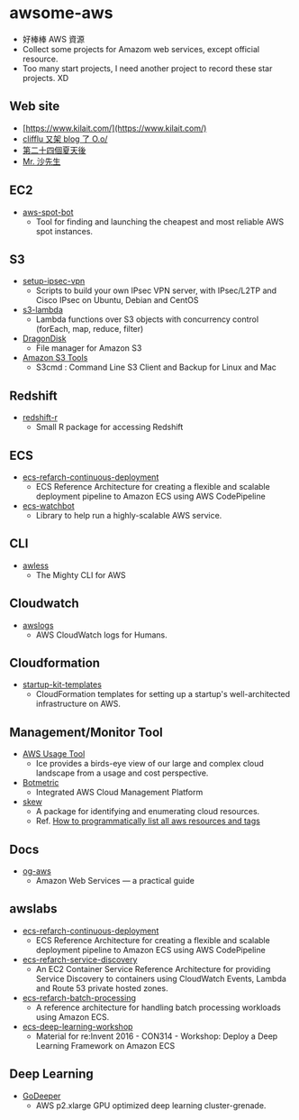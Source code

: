 # awsome-aws
- 好棒棒 AWS 資源
- Collect some projects for Amazom web services, except official resource.
- Too many start projects, I need another project to record these star projects. XD

## Web site
- [https://www.kilait.com/](https://www.kilait.com/)
- [clifflu 又架 blog 了 O.o/](https://blog.clifflu.net/)
- [第二十四個夏天後](http://blog.changyy.org/)
- [Mr. 沙先生](https://shazi.info/)

## EC2
- [aws-spot-bot](https://github.com/Jakobovski/aws-spot-bot)
    - Tool for finding and launching the cheapest and most reliable AWS spot instances. 
    
## S3
- [setup-ipsec-vpn](https://github.com/hwdsl2/setup-ipsec-vpn)
    - Scripts to build your own IPsec VPN server, with IPsec/L2TP and Cisco IPsec on Ubuntu, Debian and CentOS
- [s3-lambda](https://github.com/littlstar/s3-lambda)    
    - Lambda functions over S3 objects with concurrency control (forEach, map, reduce, filter) 
- [DragonDisk](http://www.s3-client.com/)
    - File manager for Amazon S3
- [Amazon S3 Tools](http://s3tools.org/s3cmd)
    - S3cmd : Command Line S3 Client and Backup for Linux and Mac

## Redshift
- [redshift-r](https://github.com/pingles/redshift-r)
    - Small R package for accessing Redshift 
    
## ECS
- [ecs-refarch-continuous-deployment](https://github.com/awslabs/ecs-refarch-continuous-deployment)
    - ECS Reference Architecture for creating a flexible and scalable deployment pipeline to Amazon ECS using AWS CodePipeline
- [ecs-watchbot](https://github.com/mapbox/ecs-watchbot)
    - Library to help run a highly-scalable AWS service.
    
## CLI
- [awless](https://github.com/wallix/awless)
    - The Mighty CLI for AWS

## Cloudwatch
- [awslogs](https://github.com/jorgebastida/awslogs)
    - AWS CloudWatch logs for Humans.

## Cloudformation
- [startup-kit-templates](https://github.com/awslabs/startup-kit-templates)
    - CloudFormation templates for setting up a startup's well-architected infrastructure on AWS. 
## Management/Monitor Tool
- [AWS Usage Tool](https://github.com/Netflix/ice)
    - Ice provides a birds-eye view of our large and complex cloud landscape from a usage and cost perspective.
- [Botmetric](https://www.botmetric.com/)
    - Integrated AWS Cloud Management Platform
- [skew](https://github.com/scopely-devops/skew)
    - A package for identifying and enumerating cloud resources.
    - Ref. [How to programmatically list all aws resources and tags](http://stackoverflow.com/questions/30674938/how-to-programmatically-list-all-aws-resources-and-tags)
    
## Docs
- [og-aws](https://github.com/open-guides/og-aws)
    - Amazon Web Services — a practical guide

## awslabs
- [ecs-refarch-continuous-deployment](https://github.com/awslabs/ecs-refarch-continuous-deployment)
    - ECS Reference Architecture for creating a flexible and scalable deployment pipeline to Amazon ECS using AWS CodePipeline
- [ecs-refarch-service-discovery](https://github.com/awslabs/ecs-refarch-service-discovery)
    - An EC2 Container Service Reference Architecture for providing Service Discovery to containers using CloudWatch Events, Lambda and Route 53 private hosted zones. 
- [ecs-refarch-batch-processing](https://github.com/awslabs/ecs-refarch-batch-processing)
    - A reference architecture for handling batch processing workloads using Amazon ECS. 
- [ecs-deep-learning-workshop](https://github.com/awslabs/ecs-deep-learning-workshop)
    - Material for re:Invent 2016 - CON314 - Workshop: Deploy a Deep Learning Framework on Amazon ECS 
    
## Deep Learning
- [GoDeeper](https://github.com/Miej/GoDeeper)
    - AWS p2.xlarge GPU optimized deep learning cluster-grenade.
